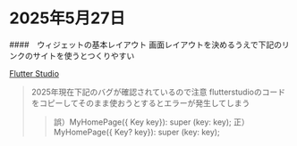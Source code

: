 # 2025年5月27日
####　ウィジェットの基本レイアウト
画面レイアウトを決めるうえで下記のリンクのサイトを使うとつくりやすい

[Flutter Studio](https://flutterstudio.app/)
>2025年現在下記のバグが確認されているので注意
flutterstudioのコードをコピーしてそのまま使おうとするとエラーが発生してしまう
 >>誤）MyHomePage({ Key key}): super (key: key);
 >>正）MyHomePage({ Key? key}): super (key: key);